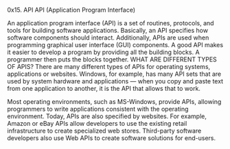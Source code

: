 0x15. API
API (Application Program Interface)

An application program interface (API) is a set of routines, protocols, and tools for building software applications. Basically, an API specifies how software components should interact. Additionally, APIs are used when programming graphical user interface (GUI) components. A good API makes it easier to develop a program by providing all the building blocks. A programmer then puts the blocks together.
WHAT ARE DIFFERENT TYPES OF APIS?
There are many different types of APIs for operating systems, applications or websites. Windows, for example, has many API sets that are used by system hardware and applications — when you copy and paste text from one application to another, it is the API that allows that to work.

Most operating environments, such as MS-Windows, provide APIs, allowing programmers to write applications consistent with the operating environment. Today, APIs are also specified by websites. For example, Amazon or eBay APIs allow developers to use the existing retail infrastructure to create specialized web stores. Third-party software developers also use Web APIs to create software solutions for end-users.
